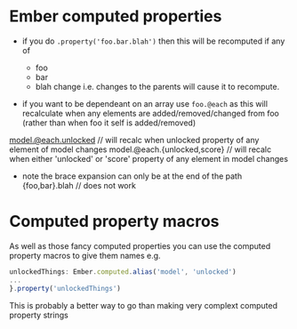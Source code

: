 # Ember computed properties

* if you do `.property('foo.bar.blah')` then this will be recomputed if any of
    * foo
    * bar
    * blah
  change i.e. changes to the parents will cause it to recompute.

* if you want to be dependeant on an array use `foo.@each` as this will recalculate when any elements are added/removed/changed from foo (rather than when foo it self is added/removed)


model.@each.unlocked // will recalc when unlocked property of any element of model changes
model.@each.{unlocked,score} // will recalc when either 'unlocked' or 'score' property of any element in model changes
  * note the brace expansion can only be at the end of the path
{foo,bar}.blah // does not work

# Computed property macros

As well as those fancy computed properties you can use the computed property macros to give them names e.g.

```js
unlockedThings: Ember.computed.alias('model', 'unlocked')
...
}.property('unlockedThings')
```

This is probably a better way to go than making very complext computed property strings
